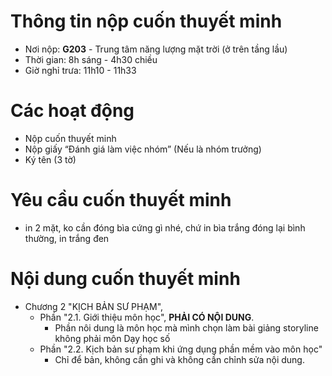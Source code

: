 # Thông tin nộp cuốn thuyết minh
- Nơi nộp: **G203** - Trung tâm năng lượng mặt trời (ở trên tầng lầu)
- Thời gian: 8h sáng - 4h30 chiều
- Giờ nghỉ trưa: 11h10 - 11h33

# Các hoạt động
- Nộp cuốn thuyết minh
- Nộp giấy “Đánh giá làm việc nhóm” (Nếu là nhóm trưởng)
- Ký tên (3 tờ)

# Yêu cầu cuốn thuyết minh
- in 2 mặt, ko cần đóng bìa cứng gì nhé, chứ in bìa trắng đóng lại bình thường, in trắng đen

# Nội dung cuốn thuyết minh
- Chương 2 "KỊCH BẢN SƯ PHẠM", 
    + Phần "2.1. Giới thiệu môn học", **PHẢI CÓ NỘI DUNG**.
        + Phần nôi dung là môn học mà mình chọn làm bài giảng storyline không phải môn Dạy học số
    + Phần "2.2. Kịch bản sư phạm khi ứng dụng phần mềm vào môn học"
        + Chỉ để bản, không cần ghi và không cần chỉnh sửa nội dung.
